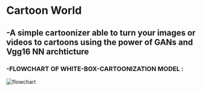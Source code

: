 # Cartoon World
 ## -A simple cartoonizer able to turn your images or videos to cartoons using the power of GANs and Vgg16 NN archticture



### -FLOWCHART OF WHITE-BOX-CARTOONIZATION MODEL :


![flowchart](https://user-images.githubusercontent.com/75990647/192298994-d80bb374-568c-4906-a10b-75958a3f9c1f.png)
